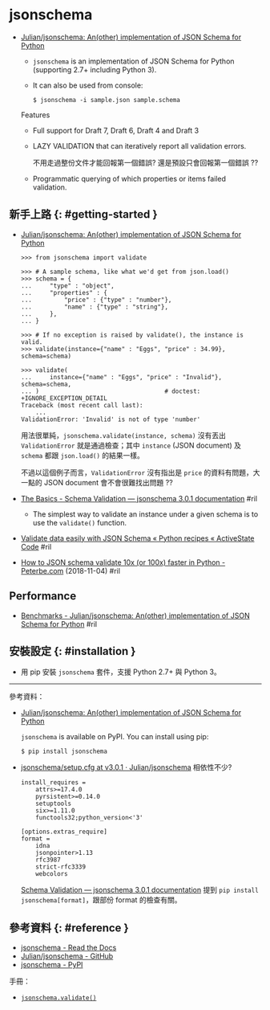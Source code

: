 # jsonschema

  - [Julian/jsonschema: An\(other\) implementation of JSON Schema for Python](https://github.com/Julian/jsonschema)

      - `jsonschema` is an implementation of JSON Schema for Python (supporting 2.7+ including Python 3).

      - It can also be used from console:

            $ jsonschema -i sample.json sample.schema

    Features

      - Full support for Draft 7, Draft 6, Draft 4 and Draft 3

      - LAZY VALIDATION that can iteratively report all validation errors.

        不用走過整份文件才能回報第一個錯誤? 還是預設只會回報第一個錯誤 ??

      - Programmatic querying of which properties or items failed validation.

## 新手上路 {: #getting-started }

  - [Julian/jsonschema: An\(other\) implementation of JSON Schema for Python](https://github.com/Julian/jsonschema)

        >>> from jsonschema import validate

        >>> # A sample schema, like what we'd get from json.load()
        >>> schema = {
        ...     "type" : "object",
        ...     "properties" : {
        ...         "price" : {"type" : "number"},
        ...         "name" : {"type" : "string"},
        ...     },
        ... }

        >>> # If no exception is raised by validate(), the instance is valid.
        >>> validate(instance={"name" : "Eggs", "price" : 34.99}, schema=schema)

        >>> validate(
        ...     instance={"name" : "Eggs", "price" : "Invalid"}, schema=schema,
        ... )                                   # doctest: +IGNORE_EXCEPTION_DETAIL
        Traceback (most recent call last):
            ...
        ValidationError: 'Invalid' is not of type 'number'

    用法很單純，`jsonschema.validate(instance, schema)` 沒有丟出 `ValidationError` 就是通過檢查；其中 `instance` (JSON document) 及 `schema` 都跟 `json.load()` 的結果一樣。

    不過以這個例子而言，`ValidationError` 沒有指出是 `price` 的資料有問題，大一點的 JSON document 會不會很難找出問題 ??

  - [The Basics - Schema Validation — jsonschema 3\.0\.1 documentation](https://python-jsonschema.readthedocs.io/en/stable/validate/#the-basics) #ril

      - The simplest way to validate an instance under a given schema is to use the `validate()` function.

  - [Validate data easily with JSON Schema « Python recipes « ActiveState Code](http://code.activestate.com/recipes/579135-validate-data-easily-with-json-schema/) #ril
  - [How to JSON schema validate 10x \(or 100x\) faster in Python \- Peterbe\.com](https://www.peterbe.com/plog/jsonschema-validate-10x-faster-in-python) (2018-11-04) #ril

## Performance

  - [Benchmarks - Julian/jsonschema: An\(other\) implementation of JSON Schema for Python](https://github.com/Julian/jsonschema#benchmarks) #ril

## 安裝設定 {: #installation }

  - 用 pip 安裝 `jsonschema` 套件，支援 Python 2.7+ 與 Python 3。

---

參考資料：

  - [Julian/jsonschema: An\(other\) implementation of JSON Schema for Python](https://github.com/Julian/jsonschema#installation)

    `jsonschema` is available on PyPI. You can install using pip:

        $ pip install jsonschema

  - [jsonschema/setup\.cfg at v3\.0\.1 · Julian/jsonschema](https://github.com/Julian/jsonschema/blob/v3.0.1/setup.cfg#L26) 相依性不少?

        install_requires =
            attrs>=17.4.0
            pyrsistent>=0.14.0
            setuptools
            six>=1.11.0
            functools32;python_version<'3'

        [options.extras_require]
        format =
            idna
            jsonpointer>1.13
            rfc3987
            strict-rfc3339
            webcolors

    [Schema Validation — jsonschema 3\.0\.1 documentation](https://python-jsonschema.readthedocs.io/en/stable/validate/#jsonschema.FormatError) 提到 `pip install jsonschema[format]`，跟部份 format 的檢查有關。

## 參考資料 {: #reference }

  - [jsonschema - Read the Docs](https://python-jsonschema.readthedocs.io/)
  - [Julian/jsonschema - GitHub](https://github.com/Julian/jsonschema)
  - [jsonschema - PyPI](https://pypi.org/project/jsonschema/)

手冊：

  - [`jsonschema.validate()`](https://python-jsonschema.readthedocs.io/en/stable/validate/#jsonschema.validate)
